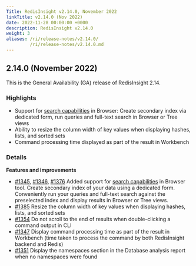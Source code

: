 ```yaml
---
Title: RedisInsight v2.14.0, November 2022
linkTitle: v2.14.0 (Nov 2022)
date: 2022-11-28 00:00:00 +0000
description: RedisInsight v2.14.0
weight: 3
aliases: /ri/release-notes/v2.14.0/
         /ri/release-notes/v2.14.0.md
---
```

## 2.14.0 (November 2022)
This is the General Availability (GA) release of RedisInsight 2.14.

### Highlights
- Support for [search capabilities](https://redis.io/docs/stack/search/) in Browser: Create secondary index via dedicated form, run queries and full-text search in Browser or Tree views
- Ability to resize the column width of key values when displaying hashes, lists, and sorted sets
- Command processing time displayed as part of the result in Workbench


### Details
**Features and improvements**
- [#1345](https://github.com/RedisInsight/RedisInsight/pull/1345), [#1346](https://github.com/RedisInsight/RedisInsight/pull/1346), [#1376](https://github.com/RedisInsight/RedisInsight/pull/1376) Added support for [search capabilities](https://redis.io/docs/stack/search/) in Browser tool. Create secondary index of your data using a dedicated form. Conveniently run your queries and full-text search against the preselected index and display results in Browser or Tree views. 
- [#1385](https://github.com/RedisInsight/RedisInsight/pull/1385) Resize the column width of key values when displaying hashes, lists, and sorted sets
- [#1354](https://github.com/RedisInsight/RedisInsight/pull/1407) Do not scroll to the end of results when double-clicking a command output in CLI
- [#1347](https://github.com/RedisInsight/RedisInsight/pull/1347) Display command processing time as part of the result in Workbench (time taken to process the command by both RedisInsight backend and Redis)
- [#1351](https://github.com/RedisInsight/RedisInsight/pull/1351) Display the namespaces section in the Database analysis report when no namespaces were found
